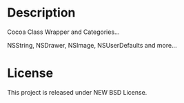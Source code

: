 Description
===========

Cocoa Class Wrapper and Categories...

NSString, NSDrawer, NSImage, NSUserDefaults and more...


License
=======

This project is released under NEW BSD License.